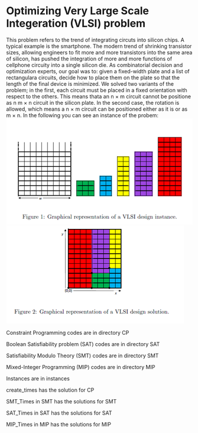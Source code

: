 # Optimizing Very Large Scale Integeration (VLSI) problem
This problem refers to the trend of integrating circuts into silicon chips. A typical example is the smartphone. The modern trend of shrinking transistor sizes, allowing engineers to fit more and more transistors into the same area of silicon, has pushed the integration of more and more functions of cellphone circuity into a single silicon die. As combinatorial decision and optimization experts, our goal was to:
given a fixed-width plate and a list of rectangulara circuits, decide how to place them on the plate so that the length of the final device is minimized. We solved two variants of the problem; in the first, each circuit must be placed in a fixed orientation with respect to the others. This means thata an n $\times$ m circuit cannot be positione as n m $\times$ n circuit in the silicon plate. In the second case, the rotation is allowed, which means a n $\times$ m circuit can be positioned either as it is or as m $\times$ n.
In the following you can see an instance of the probem: 
![](https://github.com/marianaramos37/VLSI/blob/main/fig1.PNG?raw=true)
![](https://github.com/marianaramos37/VLSI/blob/main/fig2.PNG?raw=true)




Constraint Programming codes are in directory CP

Boolean Satisfiability problem (SAT) codes are in directory SAT

Satisfiability Modulo Theory (SMT) codes are in directory SMT

Mixed-Integer Programming (MIP) codes are in directory MIP

Instances are in instances

create_times has the solution for CP

SMT_Times in SMT has the solutions for SMT

SAT_Times in SAT has the solutions for SAT

MIP_Times in MIP has the solutions for MIP


